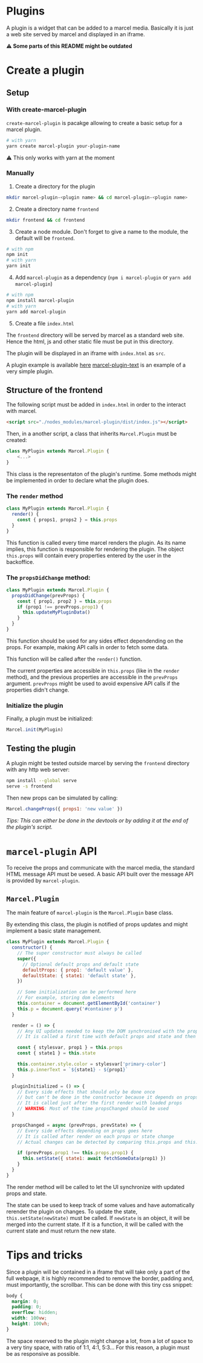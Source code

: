 # Plugins

A plugin is a widget that can be added to a marcel media.
Basically it is just a web site served by marcel and displayed in an iframe.

**:warning: Some parts of this README might be outdated**

# Create a plugin

## Setup

### With create-marcel-plugin

`create-marcel-plugin` is pacakge allowing to create a basic setup for a marcel plugin.

```sh
# with yarn
yarn create marcel-plugin your-plugin-name
```

⚠️ This only works with yarn at the moment

### Manually

1. Create a directory for the plugin

```sh
mkdir marcel-plugin-<plugin name> && cd marcel-plugin-<plugin name>
```

2. Create a directory name `frontend`

```sh
mkdir frontend && cd frontend
```

3. Create a node module. Don't forget to give a name to the module, the default will be `frontend`.

```sh
# with npm
npm init
# with yarn
yarn init
```

4. Add `marcel-plugin` as a dependency (`npm i marcel-plugin` or `yarn add marcel-plugin`)

```sh
# with npm
npm install marcel-plugin
# with yarn
yarn add marcel-plugin
```

5. Create a file `index.html`

The `frontend` directory will be served by marcel as a standard web site.
Hence the html, js and other static file must be put in this directory.

The plugin will be displayed in an iframe with `index.html` as `src`.

A plugin example is available [here](./example/simple)
[marcel-plugin-text](https://github.com/EmrysMyrddin/marcel-plugin-text) is an example of a very simple plugin.

## Structure of the frontend

The following script must be added in `index.html` in order to the interact with marcel.

```html
<script src="./nodes_modules/marcel-plugin/dist/index.js"></script>
```

Then, in a another script, a class that inherits `Marcel.Plugin` must be created:

```js
class MyPlugin extends Marcel.Plugin {
    <...>
}
```

This class is the representaton of the plugin's runtime. Some methods might be implemented in order to declare what the plugin does.

### The `render` method

```js
class MyPlugin extends Marcel.Plugin {
  render() {
    const { props1, props2 } = this.props
  }
}
```

This function is called every time marcel renders the plugin.
As its name implies, this function is responsible for rendering the plugin.
The object `this.props` will contain every properties entered by the user in the backoffice.

### The `propsDidChange` method:

```js
class MyPlugin extends Marcel.Plugin {
  propsDidChange(prevProps) {
    const { prop1, prop2 } = this.props
    if (prop1 !== prevProps.prop1) {
      this.updateMyPluginData()
    }
  }
}
```

This function should be used for any sides effect dependending on the props.
For example, making API calls in order to fetch some data.

This function will be called after the `render()` function.

The current properties are accessible in `this.props` (like in the `render` method), and the previous properties are accessible in the `prevProps` argument.
`prevProps` might be used to avoid expensive API calls if the properties didn't change.

### Initialize the plugin

Finally, a plugin must be initialized:

```js
Marcel.init(MyPlugin)
```

## Testing the plugin

A plugin might be tested outside marcel by serving the `frontend` directory with any http web server:

```sh
npm install --global serve
serve -s frontend
```

Then new props can be simulated by calling:

```js
Marcel.changeProps({ props1: 'new value' })
```

_Tips: This can either be done in the devtools or by adding it at the end of the plugin's script._

# `marcel-plugin` API

To receive the props and communicate with the marcel media, the standard HTML message API must be uesed.
A basic API built over the message API is provided by `marcel-plugin`.

## `Marcel.Plugin`

The main feature of `marcel-plugin` is the `Marcel.Plugin` base class.

By extending this class, the plugin is notified of props updates and might implement a basic state management.

```js
class MyPlugin extends Marcel.Plugin {
  constructor() {
    // The super constructor must always be called
    super({
      // Optional default props and default state
      defaultProps: { prop1: 'default value' },
      defaultState: { state1: 'default state' },
    })

    // Some initialization can be performed here
    // For example, storing dom elements
    this.container = document.getElementById('container')
    this.p = document.query('#container p')
  }

  render = () => {
    // Any UI updates needed to keep the DOM synchronised with the props and state
    // It is called a first time with default props and state and then each time props or state change

    const { stylesvar, prop1 } = this.props
    const { state1 } = this.state

    this.container.style.color = stylesvar['primary-color']
    this.p.innerText = `${state1} - ${prop1}`
  }

  pluginInitialized = () => {
    // Every side effects that should only be done once
    // but can't be done in the constructor because it depends on props goes here
    // It is called just after the first render with loaded props
    // WARNING: Most of the time propsChanged should be used
  }

  propsChanged = async (prevProps, prevState) => {
    // Every side effects depending on props goes here
    // It is called after render on each props or state change
    // Actual changes can be detected by comparing this.props and this.state with prevProps and prevState

    if (prevProps.prop1 !== this.props.prop1) {
      this.setState({ state1: await fetchSomeData(prop1) })
    }
  }
}
```

The render method will be called to let the UI synchronize with updated props and state.

The state can be used to keep track of some values and have automatically rerender the plugin on changes.
To update the state, `this.setState(newState)` must be called.
If `newState` is an object, it will be merged into the current state. If it is a function, it will be called with the current state and must return the new state.

# Tips and tricks

Since a plugin will be contained in a iframe that will take only a part of the full webpage, it is highly recommended to remove the border, padding and, must importantly, the scrollbar.
This can be done with this tiny css snippet:

```css
body {
  margin: 0;
  padding: 0;
  overflow: hidden;
  width: 100vw;
  height: 100vh;
}
```

The space reserved to the plugin might change a lot, from a lot of space to a very tiny space, with ratio of 1:1, 4:1, 5:3...
For this reason, a plugin must be as responsive as possible.
